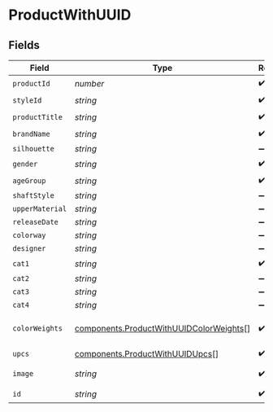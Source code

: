 # ProductWithUUID


## Fields

| Field                                                                                                                 | Type                                                                                                                  | Required                                                                                                              | Description                                                                                                           | Example                                                                                                               |
| --------------------------------------------------------------------------------------------------------------------- | --------------------------------------------------------------------------------------------------------------------- | --------------------------------------------------------------------------------------------------------------------- | --------------------------------------------------------------------------------------------------------------------- | --------------------------------------------------------------------------------------------------------------------- |
| `productId`                                                                                                           | *number*                                                                                                              | :heavy_check_mark:                                                                                                    | N/A                                                                                                                   | 353216                                                                                                                |
| `styleId`                                                                                                             | *string*                                                                                                              | :heavy_check_mark:                                                                                                    | N/A                                                                                                                   | GX5511                                                                                                                |
| `productTitle`                                                                                                        | *string*                                                                                                              | :heavy_check_mark:                                                                                                    | N/A                                                                                                                   | SolarGlide 5 'Black Grey'                                                                                             |
| `brandName`                                                                                                           | *string*                                                                                                              | :heavy_check_mark:                                                                                                    | N/A                                                                                                                   | adidas                                                                                                                |
| `silhouette`                                                                                                          | *string*                                                                                                              | :heavy_minus_sign:                                                                                                    | N/A                                                                                                                   | SolarGlide                                                                                                            |
| `gender`                                                                                                              | *string*                                                                                                              | :heavy_check_mark:                                                                                                    | N/A                                                                                                                   | Female                                                                                                                |
| `ageGroup`                                                                                                            | *string*                                                                                                              | :heavy_check_mark:                                                                                                    | N/A                                                                                                                   | adult                                                                                                                 |
| `shaftStyle`                                                                                                          | *string*                                                                                                              | :heavy_minus_sign:                                                                                                    | N/A                                                                                                                   | <nil>                                                                                                                 |
| `upperMaterial`                                                                                                       | *string*                                                                                                              | :heavy_minus_sign:                                                                                                    | N/A                                                                                                                   | Mesh                                                                                                                  |
| `releaseDate`                                                                                                         | *string*                                                                                                              | :heavy_minus_sign:                                                                                                    | N/A                                                                                                                   | 2022-03-08T23:59:59.999Z                                                                                              |
| `colorway`                                                                                                            | *string*                                                                                                              | :heavy_minus_sign:                                                                                                    | N/A                                                                                                                   | Core Black/Cloud White/Grey Six                                                                                       |
| `designer`                                                                                                            | *string*                                                                                                              | :heavy_minus_sign:                                                                                                    | N/A                                                                                                                   | <nil>                                                                                                                 |
| `cat1`                                                                                                                | *string*                                                                                                              | :heavy_check_mark:                                                                                                    | N/A                                                                                                                   | Sneakers                                                                                                              |
| `cat2`                                                                                                                | *string*                                                                                                              | :heavy_minus_sign:                                                                                                    | N/A                                                                                                                   | adidas                                                                                                                |
| `cat3`                                                                                                                | *string*                                                                                                              | :heavy_minus_sign:                                                                                                    | N/A                                                                                                                   | other                                                                                                                 |
| `cat4`                                                                                                                | *string*                                                                                                              | :heavy_minus_sign:                                                                                                    | N/A                                                                                                                   | SolarGlide                                                                                                            |
| `colorWeights`                                                                                                        | [components.ProductWithUUIDColorWeights](../../models/components/productwithuuidcolorweights.md)[]                    | :heavy_check_mark:                                                                                                    | N/A                                                                                                                   | [{"color_name":"black","weight":0.5186},{"color_name":"white","weight":0.3459},{"color_name":"grey","weight":0.1172}] |
| `upcs`                                                                                                                | [components.ProductWithUUIDUpcs](../../models/components/productwithuuidupcs.md)[]                                    | :heavy_check_mark:                                                                                                    | N/A                                                                                                                   | [{"size":7,"upc":"4065419817362"}]                                                                                    |
| `image`                                                                                                               | *string*                                                                                                              | :heavy_check_mark:                                                                                                    | N/A                                                                                                                   | https://d1fkelqwbrkmzu.cloudfront.net/detail/@2x/06f2f7bb-e77b-42a3-84f9-5f09c870ce7e.jpeg                            |
| `id`                                                                                                                  | *string*                                                                                                              | :heavy_check_mark:                                                                                                    | N/A                                                                                                                   | 491a66ec-6cf6-4fb7-a02c-7e4caa3d1942                                                                                  |